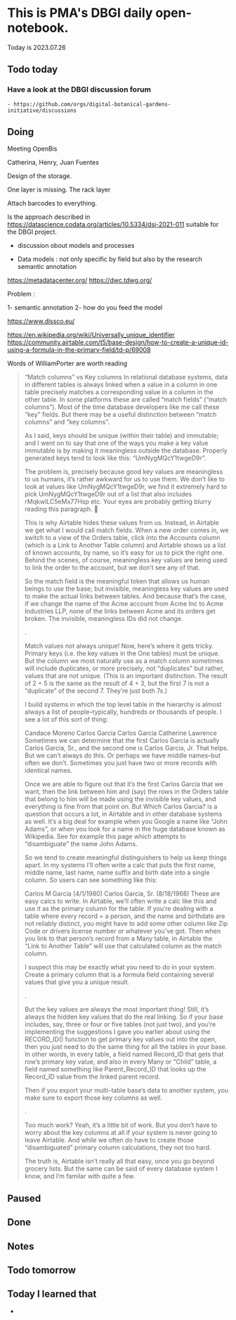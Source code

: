 

# This is PMA's DBGI daily open-notebook.

Today is 2023.07.26

## Todo today

### Have a look at the DBGI discussion forum
    - https://github.com/orgs/digital-botanical-gardens-initiative/discussions
###
###

## Doing

Meeting OpenBis

Catherina, Henry, Juan Fuentes

Design of the storage.

One layer is missing.
The rack layer

Attach barcodes to everything.



Is the approach described in https://datascience.codata.org/articles/10.5334/dsj-2021-011 suitable for the DBGI project.

- discussion obout models and processes

- Data models : 
not only specific by field but also by the research 
semantic annotation 

https://metadatacenter.org/
https://dwc.tdwg.org/


Problem : 

1- semantic annotation
2- how do you feed the model


https://www.dissco.eu/

https://en.wikipedia.org/wiki/Universally_unique_identifier
https://community.airtable.com/t5/base-design/how-to-create-a-unique-id-using-a-formula-in-the-primary-field/td-p/69008


Words of WilliamPorter are worth reading
> 
> 
> “Match columns” vs Key columns
> In relational database systems, data in different tables is always linked when a value in a column in one table precisely matches a corresponding value in a column in the other table. In some platforms these are called “match fields” (“match columns”). Most of the time database developers like me call these “key” fields. But there may be a useful distinction between “match columns” and “key columns”.
> 
> As I said, keys should be unique (within their table) and immutable; and I went on to say that one of the ways you make a key value immutable is by making it meaningless outside the database. Properly generated keys tend to look like this: “UmNygMQcY1twgeD9r”.
> 
> The problem is, precisely because good key values are meaningless to us humans, it’s rather awkward for us to use them. We don’t like to look at values like UmNygMQcY1twgeD9r, we find it extremely hard to pick UmNygMQcY1twgeD9r out of a list that also includes rMqkwlLC5eMx77Hsp etc. Your eyes are probably getting blurry reading this paragraph. :slightly_smiling_face:
> 
> This is why Airtable hides these values from us. Instead, in Airtable we get what I would call match fields. When a new order comes in, we switch to a view of the Orders table, click into the Accounts column (which is a Link to Another Table column) and Airtable shows us a list of known accounts, by name, so it’s easy for us to pick the right one. Behind the scenes, of course, meaningless key values are being used to link the order to the account, but we don’t see any of that.
> 
> So the match field is the meaningful token that allows us human beings to use the base; but invisible, meaningless key values are used to make the actual links between tables. And because that’s the case, if we change the name of the Acme account from Acme Inc to Acme Industries LLP, none of the links between Acme and its orders get broken. The invisible, meaningless IDs did not change.
> 
> .
> 
> Match values not always unique!
> Now, here’s where it gets tricky. Primary keys (i.e. the key values in the One tables) must be unique. But the column we most naturally use as a match column sometimes will include duplicates, or more precisely, not “duplicates” but rather, values that are not unique. (This is an important distinction. The result of 2 + 5 is the same as the result of 4 + 3, but the first 7 is not a “duplicate” of the second 7. They’re just both 7s.)
> 
> I build systems in which the top level table in the hierarchy is almost always a list of people–typically, hundreds or thousands of people. I see a lot of this sort of thing:
> 
> Candace Moreno
> Carlos Garcia
> Carlos Garcia
> Catherine Lawrence
> Sometimes we can determine that the first Carlos Garcia is actually Carlos Garcia, Sr., and the second one is Carlos Garcia, Jr. That helps. But we can’t always do this. Or perhaps we have middle names–but often we don’t. Sometimes you just have two or more records with identical names.
> 
> Once we are able to figure out that it’s the first Carlos Garcia that we want, then the link between him and (say) the rows in the Orders table that belong to him will be made using the invisible key values, and everything is fine from that point on. But Which Carlos Garcia? is a question that occurs a lot, in Airtable and in other database systems as well. It’s a big deal for example when you Google a name like “John Adams”, or when you look for a name in the huge database known as Wikipedia. See for example this page which attempts to “disambiguate” the name John Adams.
> 
> So we tend to create meaningful distinguishers to help us keep things apart. In my systems I’ll often write a calc that puts the first name, middle name, last name, name suffix and birth date into a single column. So users can see something like this:
> 
> Carlos M Garcia (4/1/1980)
> Carlos Garcia, Sr. (8/18/1968)
> These are easy calcs to write. In Airtable, we’ll often write a calc like this and use it as the primary column for the table. If you’re dealing with a table where every record = a person, and the name and birthdate are not reliably distinct, you might have to add some other column like Zip Code or drivers license number or whatever you’ve got. Then when you link to that person’s record from a Many table, in Airtable the “Link to Another Table” will use that calculated column as the match column.
> 
> I suspect this may be exactly what you need to do in your system. Create a primary column that is a formula field containing several values that give you a unique result.
> 
> .
> 
> But the key values are always the most important thing!
> Still, it’s always the hidden key values that do the real linking. So if your base includes, say, three or four or five tables (not just two), and you’re implementing the suggestions I gave you earlier about using the RECORD_ID() function to get primary key values out into the open, then you just need to do the same thing for all the tables in your base. In other words, in every table, a field named Record_ID that gets that row’s primary key value, and also in every Many or “Child” table, a field named something like Parent_Record_ID that looks up the Record_ID value from the linked parent record.
> 
> Then if you export your multi-table base’s data to another system, you make sure to export those key columns as well.
> 
> .
> 
> Too much work?
> Yeah, it’s a little bit of work. But you don’t have to worry about the key columns at all if your system is never going to leave Airtable. And while we often do have to create those “disambiguated” primary column calculations, they not too hard.
> 
> The truth is, Airtable isn’t really all that easy, once you go beyond grocery lists. But the same can be said of every database system I know, and I’m familar with quite a few.



## Paused

## Done

## Notes

## Todo tomorrow

###
###
###


## Today I learned that

-